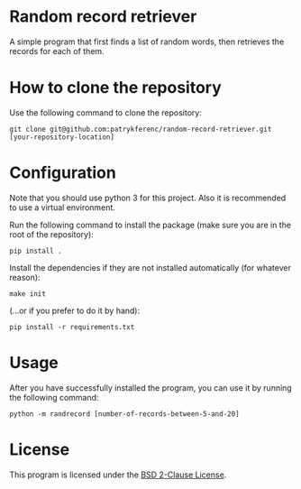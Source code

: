 # Random record retriever

A simple program that first finds a list of random words, then retrieves the records for each of them.

# How to clone the repository

Use the following command to clone the repository:

```
git clone git@github.com:patrykferenc/random-record-retriever.git [your-repository-location]
```

# Configuration

Note that you should use python 3 for this project.
Also it is recommended to use a virtual environment.


Run the following command to install the package (make sure you are in the root of the repository):

```
pip install .
```

Install the dependencies if they are not installed automatically (for whatever reason):

```
make init
```

(...or if you prefer to do it by hand):

```
pip install -r requirements.txt
```


# Usage

After you have successfully installed the program, you can use it by running the following command:

```
python -m randrecord [number-of-records-between-5-and-20]
```

# License

This program is licensed under the [BSD 2-Clause License](https://opensource.org/licenses/BSD-2-Clause).